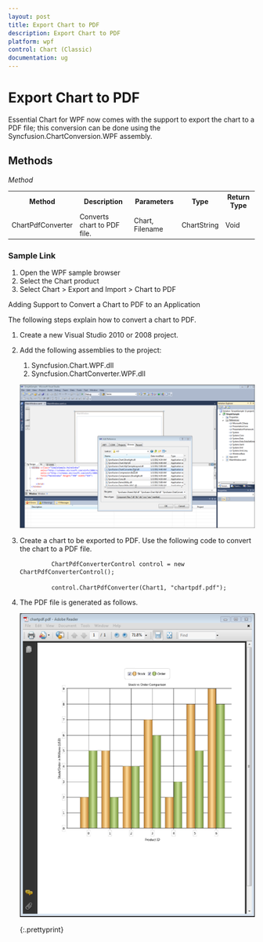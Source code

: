 ```yaml
---
layout: post
title: Export Chart to PDF
description: Export Chart to PDF
platform: wpf
control: Chart (Classic)
documentation: ug
---
```

# Export Chart to PDF


Essential Chart for WPF now comes with the support to export the chart to a PDF file; this conversion can be done using the Syncfusion.ChartConversion.WPF assembly.

## Methods

_Method_

<table>
<tr>
<th>
Method</th><th>
Description</th><th>
Parameters</th><th>
Type</th><th>
Return Type</th></tr>
<tr>
<td>
ChartPdfConverter</td><td>
Converts chart to PDF file.</td><td>
Chart, Filename </td><td>
ChartString</td><td>
Void</td></tr>
</table>

### Sample Link

1. Open the WPF sample browser
2. Select the Chart product
3. Select Chart > Export and Import > Chart to PDF



Adding Support to Convert a Chart to PDF to an Application 

The following steps explain how to convert a chart to PDF.

1. Create a new Visual Studio 2010 or 2008 project.
2. Add the following assemblies to the project:
   1. Syncfusion.Chart.WPF.dll
   2. Syncfusion.ChartConverter.WPF.dll

   ![](Chart-Controls_images/Chart-Controls_img235.png)





3. Create a chart to be exported to PDF. Use the following code to convert the chart to a PDF file.



				ChartPdfConverterControl control = new ChartPdfConverterControl();

				control.ChartPdfConverter(Chart1, "chartpdf.pdf");

4. The PDF file is generated as follows.

   ![](Chart-Controls_images/Chart-Controls_img236.png)

   {:.prettyprint}